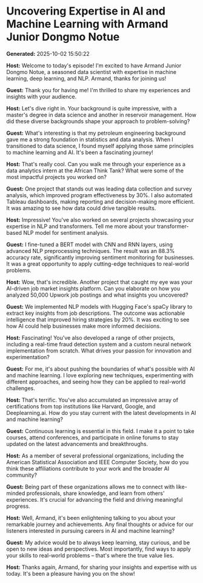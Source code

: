 # Uncovering Expertise in AI and Machine Learning with Armand Junior Dongmo Notue

**Generated:** 2025-10-02 15:50:22

**Host:** Welcome to today's episode! I'm excited to have Armand Junior Dongmo Notue, a seasoned data scientist with expertise in machine learning, deep learning, and NLP. Armand, thanks for joining us!

**Guest:** Thank you for having me! I'm thrilled to share my experiences and insights with your audience.

**Host:** Let's dive right in. Your background is quite impressive, with a master's degree in data science and another in reservoir management. How did these diverse backgrounds shape your approach to problem-solving?

**Guest:** What's interesting is that my petroleum engineering background gave me a strong foundation in statistics and data analysis. When I transitioned to data science, I found myself applying those same principles to machine learning and AI. It's been a fascinating journey!

**Host:** That's really cool. Can you walk me through your experience as a data analytics intern at the African Think Tank? What were some of the most impactful projects you worked on?

**Guest:** One project that stands out was leading data collection and survey analysis, which improved program effectiveness by 30%. I also automated Tableau dashboards, making reporting and decision-making more efficient. It was amazing to see how data could drive tangible results.

**Host:** Impressive! You've also worked on several projects showcasing your expertise in NLP and transformers. Tell me more about your transformer-based NLP model for sentiment analysis.

**Guest:** I fine-tuned a BERT model with CNN and RNN layers, using advanced NLP preprocessing techniques. The result was an 88.3% accuracy rate, significantly improving sentiment monitoring for businesses. It was a great opportunity to apply cutting-edge techniques to real-world problems.

**Host:** Wow, that's incredible. Another project that caught my eye was your AI-driven job market insights platform. Can you elaborate on how you analyzed 50,000 Upwork job postings and what insights you uncovered?

**Guest:** We implemented NLP models with Hugging Face's spaCy library to extract key insights from job descriptions. The outcome was actionable intelligence that improved hiring strategies by 20%. It was exciting to see how AI could help businesses make more informed decisions.

**Host:** Fascinating! You've also developed a range of other projects, including a real-time fraud detection system and a custom neural network implementation from scratch. What drives your passion for innovation and experimentation?

**Guest:** For me, it's about pushing the boundaries of what's possible with AI and machine learning. I love exploring new techniques, experimenting with different approaches, and seeing how they can be applied to real-world challenges.

**Host:** That's terrific. You've also accumulated an impressive array of certifications from top institutions like Harvard, Google, and Deeplearning.ai. How do you stay current with the latest developments in AI and machine learning?

**Guest:** Continuous learning is essential in this field. I make it a point to take courses, attend conferences, and participate in online forums to stay updated on the latest advancements and breakthroughs.

**Host:** As a member of several professional organizations, including the American Statistical Association and IEEE Computer Society, how do you think these affiliations contribute to your work and the broader AI community?

**Guest:** Being part of these organizations allows me to connect with like-minded professionals, share knowledge, and learn from others' experiences. It's crucial for advancing the field and driving meaningful progress.

**Host:** Well, Armand, it's been enlightening talking to you about your remarkable journey and achievements. Any final thoughts or advice for our listeners interested in pursuing careers in AI and machine learning?

**Guest:** My advice would be to always keep learning, stay curious, and be open to new ideas and perspectives. Most importantly, find ways to apply your skills to real-world problems – that's where the true value lies.

**Host:** Thanks again, Armand, for sharing your insights and expertise with us today. It's been a pleasure having you on the show!

